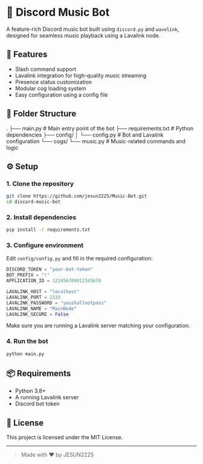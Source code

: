
# 🎵 Discord Music Bot

A feature-rich Discord music bot built using `discord.py` and `wavelink`, designed for seamless music playback using a Lavalink node.

## 🚀 Features

- Slash command support
- Lavalink integration for high-quality music streaming
- Presence status customization
- Modular cog loading system
- Easy configuration using a config file

## 📁 Folder Structure

.
├── main.py               # Main entry point of the bot
├── requirements.txt      # Python dependencies
├── config/
│   └── config.py         # Bot and Lavalink configuration
└── cogs/
    └── music.py          # Music-related commands and logic

## ⚙️ Setup

### 1. Clone the repository

```bash
git clone https://github.com/jesun2225/Music-Bot.git
cd discord-music-bot
```

### 2. Install dependencies

```bash
pip install -r requirements.txt
```

### 3. Configure environment

Edit `config/config.py` and fill in the required configuration:

```python
DISCORD_TOKEN = "your-bot-token"
BOT_PREFIX = "!"
APPLICATION_ID = 123456789012345678

LAVALINK_HOST = "localhost"
LAVALINK_PORT = 2333
LAVALINK_PASSWORD = "youshallnotpass"
LAVALINK_NAME = "MainNode"
LAVALINK_SECURE = False
```

Make sure you are running a Lavalink server matching your configuration.

### 4. Run the bot

```bash
python main.py
```

## 📦 Requirements

- Python 3.8+
- A running Lavalink server
- Discord bot token

## 📄 License

This project is licensed under the MIT License.

---

> Made with ❤️ by JESUN2225
